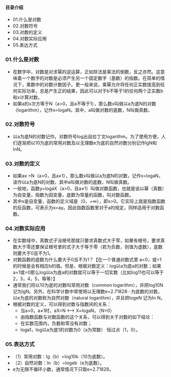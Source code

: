 #### 目录介绍
- 01.什么是对数
- 02.对数符号
- 03.对数的定义
- 04.对数实际应用
- 05.表达方式








### 01.什么是对数
- 在数学中，对数是对求幂的逆运算，正如除法是乘法的倒数，反之亦然。这意味着一个数字的对数是必须产生另一个固定数字（基数）的指数。在简单的情况下，乘数中的对数计数因子。更一般来说，乘幂允许将任何正实数提高到任何实际功率，总是产生正的结果，因此可以对于b不等于1的任何两个正实数b和x计算对数。
- 如果a的x次方等于N（a>0，且a不等于1），那么数x叫做以a为底N的对数（logarithm），记作x=logaN。其中，a叫做对数的底数，N叫做真数。




### 02.对数符号
- 以a为底N的对数记作。对数符号log出自拉丁文logarithm。为了使用方便，人们逐渐把以10为底的常用对数及以无理数e为底的自然对数分别记作lgN和lnN。



### 03.对数的定义
- 如果ax =N（a>0，且a≠1），那么数x叫做以a为底N的对数，记作x=logaN，读作以a为底N的对数，其中a叫做对数的底数，N叫做真数。
- 一般地，函数y=logaX（a>0，且a≠1）叫做对数函数，也就是说以幂（真数）为自变量，指数为因变量，底数为常量的函数，叫对数函数。
- 其中x是自变量，函数的定义域是（0，+∞），即x>0。它实际上就是指数函数的反函数，可表示为x=ay。因此指数函数里对于a的规定，同样适用于对数函数。



### 04.对数实际应用
- 在实数域中，真数式子没根号那就只要求真数式大于零，如果有根号，要求真数大于零还要保证根号里的式子大于等于零（若为负数，则值为虚数），底数则要大于0且不为1。
- 对数函数的底数为什么要大于0且不为1？【在一个普通对数式里 a<0，或=1 的时候是会有相应b的值。但是，根据对数定义：log以a为底a的对数；如果a=1或=0那么log以a为底a的对数就可以等于一切实数（比如log11也可以等于2，3，4，5，等等）】
- 通常我们将以10为底的对数叫常用对数（common logarithm），并把log10N记为lgN。另外，在科学计数中常使用以无理数e=2.71828···为底数的对数，以e为底的对数称为自然对数（natural logarithm），并且把logeN 记为In N。
- 根据对数的定义，可以得到对数与指数间的关系：
    - 当a>0，a≠1时，aX=N <--> X=logaN。（N>0）
    - 由指数函数与对数函数的这个关系，可以得到关于对数的如下结论：
    - 在实数范围内，负数和零没有对数；
    - loga1，log以a为底1的对数为0（a为常数） 恒过点（1，0）。



### 05.表达方式
- （1）常用对数：lg（b）=log10b（10为底数）。
- （2）自然对数：ln（b）=logeb（e为底数）。
- e为无限不循环小数，通常情况下只取e=2.71828。









